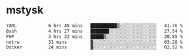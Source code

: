 # mstysk

<!--START_SECTION:waka-->

```txt
YAML            6 hrs 45 mins   ██████████▒░░░░░░░░░░░░░░   41.76 %
Bash            4 hrs 27 mins   ███████░░░░░░░░░░░░░░░░░░   27.54 %
PHP             3 hrs 22 mins   █████▒░░░░░░░░░░░░░░░░░░░   20.85 %
netrw           31 mins         ▓░░░░░░░░░░░░░░░░░░░░░░░░   03.28 %
Docker          24 mins         ▓░░░░░░░░░░░░░░░░░░░░░░░░   02.52 %
```

<!--END_SECTION:waka-->
